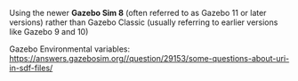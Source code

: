 
Using the newer **Gazebo Sim 8** (often referred to as Gazebo 11 or later versions) rather than Gazebo Classic (usually referring to earlier versions like Gazebo 9 and 10) 


Gazebo Environmental variables: https://answers.gazebosim.org//question/29153/some-questions-about-uri-in-sdf-files/

